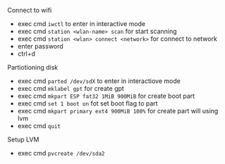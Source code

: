 Connect to wifi 

- exec cmd `iwctl` to enter in interactive mode
- exec cmd `station <wlan-name> scan` for start scanning
- exec cmd `station <wlan> connect <network>` for connect to network
- enter password
- ctrl+d

Partiotioning disk

- exec cmd `parted /dev/sdX` to enter in interactiove mode
- exec cmd `mklabel gpt` for create gpt
- exec cmd `mkpart ESP fat32 1MiB 900MiB` for create boot part
- exec cmd `set 1 boot on` fot set boot flag to part
- exec cmd `mkpart primary ext4 900MiB 100%` for create part will using lvm
- exec cmd `quit`

Setup LVM

- exec cmd `pvcreate /dev/sda2` 
